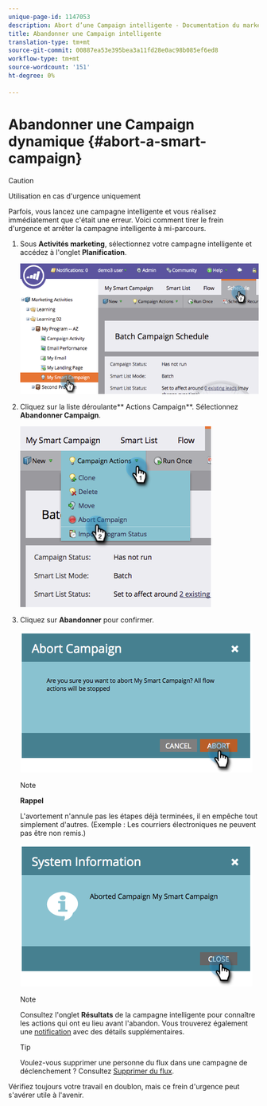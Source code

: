 ```yaml
---
unique-page-id: 1147053
description: Abort d’une Campaign intelligente - Documentation du marketing - Documentation du produit
title: Abandonner une Campaign intelligente
translation-type: tm+mt
source-git-commit: 00887ea53e395bea3a11fd28e0ac98b085ef6ed8
workflow-type: tm+mt
source-wordcount: '151'
ht-degree: 0%

---
```



# Abandonner une Campaign dynamique {#abort-a-smart-campaign}

>[!CAUTION]
>
>Utilisation en cas d&#39;urgence uniquement

Parfois, vous lancez une campagne intelligente et vous réalisez immédiatement que c&#39;était une erreur. Voici comment tirer le frein d&#39;urgence et arrêter la campagne intelligente à mi-parcours.

1. Sous **Activités marketing**, sélectionnez votre campagne intelligente et accédez à l&#39;onglet **Planification**.

   ![](assets/image2014-9-22-16-3a19-3a44.png)

1. Cliquez sur la liste déroulante** Actions Campaign**. Sélectionnez **Abandonner Campaign**.

   ![](assets/image2014-9-22-16-19-48.png)

1. Cliquez sur **Abandonner** pour confirmer.

   ![](assets/image2014-9-22-16-3a19-3a57.png)

   >[!NOTE]
   >
   >**Rappel**
   >
   >
   >L&#39;avortement n&#39;annule pas les étapes déjà terminées, il en empêche tout simplement d&#39;autres. (Exemple : Les courriers électroniques ne peuvent pas être non remis.)

   ![](assets/image2014-9-22-16-3a20-3a0.png)

   >[!NOTE]
   >
   >Consultez l&#39;onglet **Résultats** de la campagne intelligente pour connaître les actions qui ont eu lieu avant l&#39;abandon. Vous trouverez également une [notification](../../../../product-docs/core-marketo-concepts/miscellaneous/understanding-notifications.md) avec des détails supplémentaires.

   >[!TIP]
   >
   >Voulez-vous supprimer une personne du flux dans une campagne de déclenchement ? Consultez [Supprimer du flux](../../../../product-docs/core-marketo-concepts/smart-campaigns/flow-actions/remove-from-flow.md).

Vérifiez toujours votre travail en doublon, mais ce frein d&#39;urgence peut s&#39;avérer utile à l&#39;avenir.